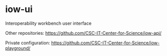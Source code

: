 # iow-ui
Interoperability workbench user interface

Other repositories:
https://github.com/CSC-IT-Center-for-Science/iow-api/

Private configuration:
https://github.com/CSC-IT-Center-for-Science/iow-playground/

